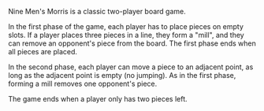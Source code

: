 Nine Men's Morris is a classic two-player board game.

In the first phase of the game, each player has to place pieces on empty slots. If a player places three pieces in a line, they form a "mill", and they can remove an opponent's piece from the board. The first phase ends when all pieces are placed.

In the second phase, each player can move a piece to an adjacent point, as long as the adjacent point is empty (no jumping). As in the first phase, forming a mill removes one opponent's piece.

The game ends when a player only has two pieces left.
